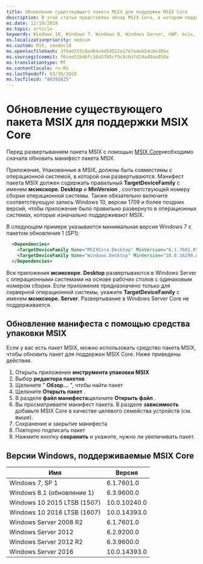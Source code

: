 ```yaml
---
title: Обновление существующего пакета MSIX для поддержки MSIX Core
description: В этой статье представлен обзор MSIX Core, в котором поддерживается MSIX поддержка Windows 7 с пакетом обновления 1 (SP1), Windows 8.1, поддерживаемых в настоящее время Windows Server (с возможностями рабочего стола) и версий Windows 10 до 1709 (годовщина обновления).
ms.date: 12/19/2019
ms.topic: article
keywords: Windows 10, Windows 7, Windows 8, Windows Server, UWP, msix, мсикскоре, 1709, 1703, 1607, 1511, 1507
ms.localizationpriority: medium
ms.custom: RS5, seodec18
ms.openlocfilehash: 3fb4d333c0ed84a4d54522e17b7e4ab54c6e28be
ms.sourcegitcommit: f6cee51b46fc36a57b5cf9c8cb3fd24a40ae858a
ms.translationtype: MT
ms.contentlocale: ru-RU
ms.lasthandoff: 03/30/2020
ms.locfileid: "80391625"
---
```

# <a name="update-your-existing-msix-package-to-support-msix-core"></a>Обновление существующего пакета MSIX для поддержки MSIX Core

Перед развертыванием пакета MSIX с помощью [MSIX Core](msixcore.md)необходимо сначала обновить манифест пакета MSIX.

Приложения, Упакованные в MSIX, должны быть совместимы с операционной системой, в которой они развертываются. Манифест пакета MSIX должен содержать правильный **TargetDeviceFamily** с именем **мсикскоре. Desktop** и **MinVersion** , соответствующей номеру сборки операционной системы. Также обязательно включите соответствующую запись Windows 10, версии 1709 и более поздних версий, чтобы приложение было правильно развернуто в операционных системах, которые изначально поддерживают MSIX.

В следующем примере указывается минимальная версия Windows 7 с пакетом обновления 1 (SP1):

```xml
  <Dependencies>
    <TargetDeviceFamily Name="MSIXCore.Desktop" MinVersion="6.1.7601.0" MaxVersionTested="10.0.10240.0" />
    <TargetDeviceFamily Name="Windows.Desktop" MinVersion="10.0.16299.0" MaxVersionTested="10.0.18362.0" />
  </Dependencies>
```

Все приложения **мсикскоре. Desktop** развертываются в Windows Server с операционными системами на основе рабочих столов с одинаковым номером сборки. Если приложение предназначено только для серверной операционной системы, укажите **TargetDeviceFamily** с именем **мсикскоре. Server**. Развертывание в Windows Server Core не поддерживается.

## <a name="update-manifest-using-the-msix-packaging-tool"></a>Обновление манифеста с помощью средства упаковки MSIX 
Если у вас есть пакет MSIX, можно использовать средство пакета MSIX, чтобы обновить пакет для поддержки MSIX Core. Ниже приведены действия. 
1. Открыть приложение **инструмента упаковки MSIX**
2. Выбор **редактора пакетов** 
3. Щелкните " **Обзор...** ", чтобы найти пакет
4. Щелкните **Открыть пакет** .
5. В разделе **файл манифеста**щелкните **Открыть файл** .
6. Вы просматриваете манифест пакета. В разделе **зависимость** добавьте MSIX Core в качестве целевого семейства устройств (см. выше).
7. Сохранение и закрытие манифеста 
8. Повторно подписать пакет 
9. Нажмите кнопку **сохранить** и укажите, нужно ли увеличивать пакет. 

## <a name="windows-versions-supported-by-msix-core"></a>Версии Windows, поддерживаемые MSIX Core

| Имя | Версия |
|------|---------|
| Windows 7, SP 1| 6.1.7601.0|
| Windows 8.1 (обновление 1) |6.3.9600.0|
| Windows 10 2015 LTSB (1507)|10.0.10240.0|
| Windows 10 2016 LTSB (1607)|10.0.14393.0|
| Windows Server 2008 R2| 6.1.7601.0|
| Windows Server 2012| 6.2.9200.0|
| Windows Server 2012 R2| 6.3.9600.0|
| Windows Server 2016 | 10.0.14393.0|

